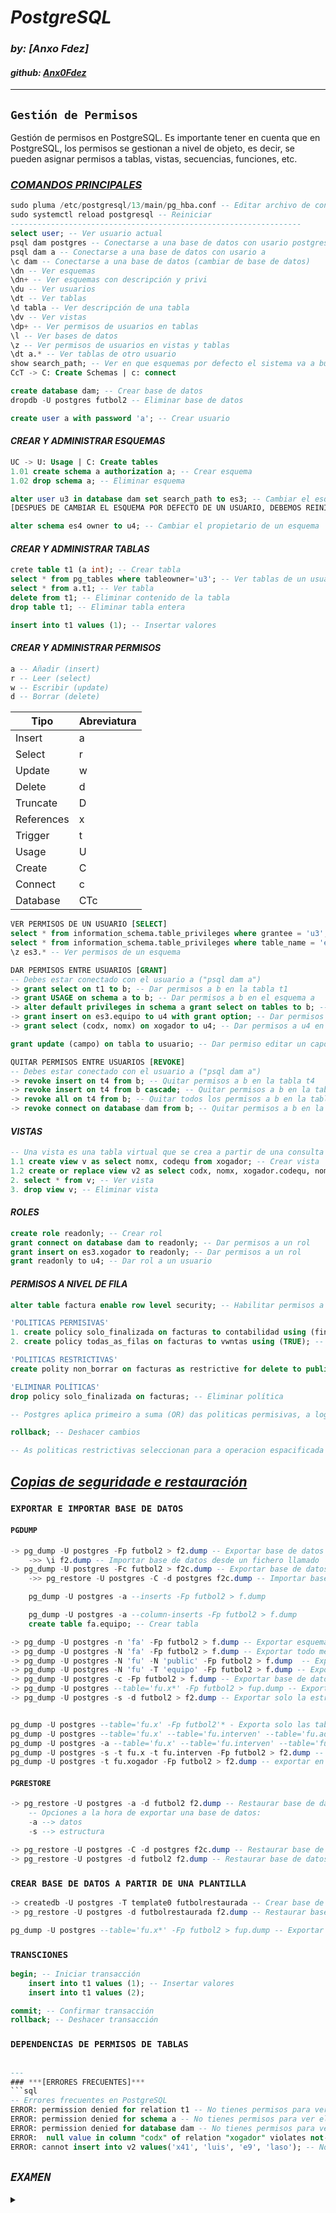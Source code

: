 # ***PostgreSQL***
### *by: [Anxo Fdez]*
#### *github: [Anx0Fdez](https://github.com/Anx0Fdez)*

---
## `Gestión de Permisos`
Gestión de permisos en PostgreSQL. Es importante tener en cuenta que en PostgreSQL, los permisos se gestionan a nivel de objeto, es decir, se pueden asignar permisos a tablas, vistas, secuencias, funciones, etc.

### ***<u>COMANDOS PRINCIPALES</u>***
```sql
sudo pluma /etc/postgresql/13/main/pg_hba.conf -- Editar archivo de configuración
sudo systemctl reload postgresql -- Reiniciar 
-----------------------------------------------------------------
select user; -- Ver usuario actual
psql dam postgres -- Conectarse a una base de datos con usario postgres
psql dam a -- Conectarse a una base de datos con usario a
\c dam -- Conectarse a una base de datos (cambiar de base de datos)
\dn -- Ver esquemas
\dn+ -- Ver esquemas con descripción y privi
\du -- Ver usuarios
\dt -- Ver tablas
\d tabla -- Ver descripción de una tabla
\dv -- Ver vistas
\dp+ -- Ver permisos de usuarios en tablas
\l -- Ver bases de datos
\z -- Ver permisos de usuarios en vistas y tablas
\dt a.* -- Ver tablas de otro usuario
show search_path; -- Ver en que esquemas por defecto el sistema va a buscar las tablas
CcT -> C: Create Schemas | c: connect
```
```sql
create database dam; -- Crear base de datos
dropdb -U postgres futbol2 -- Eliminar base de datos

create user a with password 'a'; -- Crear usuario
```
#### *CREAR Y ADMINISTRAR ESQUEMAS*
```sql
UC -> U: Usage | C: Create tables 
1.01 create schema a authorization a; -- Crear esquema
1.02 drop schema a; -- Eliminar esquema

alter user u3 in database dam set search_path to es3; -- Cambiar el esquema por defecto de un usuario
[DESPUES DE CAMBIAR EL ESQUEMA POR DEFECTO DE UN USUARIO, DEBEMOS REINICIAR LA SESIÓN]

alter schema es4 owner to u4; -- Cambiar el propietario de un esquema
```
#### *CREAR Y ADMINISTRAR TABLAS*

```sql
crete table t1 (a int); -- Crear tabla
select * from pg_tables where tableowner='u3'; -- Ver tablas de un usuario
select * from a.t1; -- Ver tabla
delete from t1; -- Eliminar contenido de la tabla
drop table t1; -- Eliminar tabla entera

insert into t1 values (1); -- Insertar valores
```
#### *CREAR Y ADMINISTRAR PERMISOS*
```sql
a -- Añadir (insert)
r -- Leer (select)
w -- Escribir (update)
d -- Borrar (delete)
```

|    Tipo    | Abreviatura |
|------------|-------------|
| Insert     | a           |
| Select     | r           |
| Update     | w           |
| Delete     | d           |
| Truncate   | D           |
| References | x           |
| Trigger    | t           |
| Usage      | U           |
| Create     | C           |
| Connect    | c           |
| Database   | CTc         |
```sql
VER PERMISOS DE UN USUARIO [SELECT]
select * from information_schema.table_privileges where grantee = 'u3'; -- Ver permisos de un usuario
select * from information_schema.table_privileges where table_name = 'equipo'; -- Ver permisos de una tabla
\z es3.* -- Ver permisos de un esquema
```
```sql
DAR PERMISOS ENTRE USUARIOS [GRANT]
-- Debes estar conectado con el usuario a ("psql dam a")
-> grant select on t1 to b; -- Dar permisos a b en la tabla t1
-> grant USAGE on schema a to b; -- Dar permisos a b en el esquema a
-> alter default privileges in schema a grant select on tables to b; -- Dar permisos por defecto a b
-> grant insert on es3.equipo to u4 with grant option; -- Dar permisos a u4 con opcion de dar el mismo permiso a otros
-> grant select (codx, nomx) on xogador to u4; -- Dar permisos a u4 en las columnas codx y nomx de la tabla xogador

grant update (campo) on tabla to usuario; -- Dar permiso editar un capo especifico de una tabla
```
```sql
QUITAR PERMISOS ENTRE USUARIOS [REVOKE]
-- Debes estar conectado con el usuario a ("psql dam a")
-> revoke insert on t4 from b; -- Quitar permisos a b en la tabla t4
-> revoke insert on t4 from b cascade; -- Quitar permisos a b en la tabla t4 y a los objetos que dependen de ella
-> revoke all on t4 from b; -- Quitar todos los permisos a b en la tabla t4
-> revoke connect on database dam from b; -- Quitar permisos a b en la base de datos dam
```

#### *VISTAS*
```sql
-- Una vista es una tabla virtual que se crea a partir de una consulta
1.1 create view v as select nomx, codequ from xogador; -- Crear vista
1.2 create or replace view v2 as select codx, nomx, xogador.codequ, nomequ from xogador, equipo where xogador.codequ = equipo.codequ and xogador.codequ='e1'; -- Crear vista con de dos tablas
2. select * from v; -- Ver vista
3. drop view v; -- Eliminar vista
```
#### *ROLES*
```sql
create role readonly; -- Crear rol
grant connect on database dam to readonly; -- Dar permisos a un rol
grant insert on es3.xogador to readonly; -- Dar permisos a un rol
grant readonly to u4; -- Dar rol a un usuario
```

#### *PERMISOS A NIVEL DE FILA*
```sql
alter table factura enable row level security; -- Habilitar permisos a nivel de fila

'POLITICAS PERMISIVAS'
1. create policy solo_finalizada on facturas to contabilidad using (finalizada=TRUE); -- Crear política forma 1
2. create policy todas_as_filas on facturas to vwntas using (TRUE); -- Crear política forma 2

'POLITICAS RESTRICTIVAS'
create polity non_borrar on facturas as restrictive for delete to public using (finalizada=FALSE); -- Crear política restrictiva

'ELIMINAR POLÍTICAS'
drop policy solo_finalizada on facturas; -- Eliminar política

-- Postgres aplica primeiro a suma (OR) das politicas permisivas, a logo, sobre as filas que quedan aplica a multiplicación (AND) das politicas restrictivas.

rollback; -- Deshacer cambios

-- As politicas restrictivas seleccionan para a operacion espacificada as filas que cumplan as espresions Using utilizada
```

##  <u>*Copias de seguridade e restauración*</u>
### `EXPORTAR E IMPORTAR BASE DE DATOS`
#### `PGDUMP`

```sql
-> pg_dump -U postgres -Fp futbol2 > f2.dump -- Exportar base de datos a un fichero llamado `f2.dump`
    ->> \i f2.dump -- Importar base de datos desde un fichero llamado `f2.dump`
-> pg_dump -U postgres -Fc futbol2 > f2c.dump -- Exportar base de datos a un fichero comprimido llamado `f2c.dump`
    ->> pg_restore -U postgres -C -d postgres f2c.dump -- Importar base de datos desde un fichero comprimido llamado `f2c.dump`

    pg_dump -U postgres -a --inserts -Fp futbol2 > f.dump

    pg_dump -U postgres -a --column-inserts -Fp futbol2 > f.dump
    create table fa.equipo; -- Crear tabla

-> pg_dump -U postgres -n 'fa' -Fp futbol2 > f.dump -- Exportar esquema fa a un fichero llamado `f.dump`
-> pg_dump -U postgres -N 'fa' -Fp futbol2 > f.dump -- Exportar todo menos el esquema fa a un fichero llamado `f.dump`
-> pg_dump -U postgres -N 'fu' -N 'public' -Fp futbol2 > f.dump  -- Exportar todo menos los esquemas fu y public a un fichero llamado `f.dump`
-> pg_dump -U postgres -N 'fu' -T 'equipo' -Fp futbol2 > f.dump -- Exportar todo menos el esquema fu y la tabla equipo a un fichero llamado `f.dump`
-> pg_dump -U postgres -c -Fp futbol2 > f.dump -- Exportar base de datos con la estructura de la base de datos
-> pg_dump -U postgres --table='fu.x*' -Fp futbol2 > fup.dump -- Exportar tablas que empiecen por 'fu.x' a un fichero llamado `f2.dump`
-> pg_dump -U postgres -s -d futbol2 > f2.dump -- Exportar solo la estructura de la base de datos a un fichero llamado `f2.dump`


pg_dump -U postgres --table='fu.x' -Fp futbol2'* - Exporta solo las tablas del esquema fu que empiecen por x.
pg_dump -U postgres --table='fu.x' --table='fu.interven' --table='fu.adestra' -Fp futbol2 > fup2.dump* - Exporta solo las tablas del esquema fu que empiecen por x, y que contengan interven e adestra, y se copia en el fichero fup2.dump.
pg_dump -U postgres -a --table='fu.x' --table='fu.interven' --table='fu.adestra' -Fp futbol2 > fup2.dump* - Si se le añade -a solo va a exportar los datos de las tablas, no las tablas enteras (no podrá volver a crear las tablas). Algunos de los parámetros más útiles para la creación de copias de seguridad:
pg_dump -U postgres -s -t fu.x -t fu.interven -Fp futbol2 > f2.dump -- exportar la estructura de dos tablas de la base de datos futbol2 a un fichero llamado f2.dump
pg_dump -U postgres -t fu.xogador -Fp futbol2 > f2.dump -- exportar en un archivo de texto la tabla xogador de la base de datos futbol2 
```

#### `PGRESTORE`
```sql
-> pg_restore -U postgres -a -d futbol2 f2.dump -- Restaurar base de datos desde un fichero llamado `f2.dump`
    -- Opciones a la hora de exportar una base de datos:
    -a --> datos
    -s --> estructura

-> pg_restore -U postgres -C -d postgres f2c.dump -- Restaurar base de datos desde un fichero comprimido llamado `f2c.dump`
-> pg_restore -U postgres -d futbol2 f2.dump -- Restaurar base de datos desde un fichero llamado `f2.dump`


```

### `CREAR BASE DE DATOS A PARTIR DE UNA PLANTILLA`
```sql
-> createdb -U postgres -T template0 futbolrestaurada -- Crear base de datos a partir de una plantilla
-> pg_restore -U postgres -d futbolrestaurada f2.dump -- Restaurar base de datos desde un fichero llamado `f2.dump`

pg_dump -U postgres --table='fu.x*' -Fp futbol2 > fup.dump -- Exportar tablas que empiecen por 'fu.x' a un fichero llamado `f2.dump`
```

### `TRANSCIONES`
```sql
begin; -- Iniciar transacción
    insert into t1 values (1); -- Insertar valores
    insert into t1 values (2);

commit; -- Confirmar transacción
rollback; -- Deshacer transacción
```

### `DEPENDENCIAS DE PERMISOS DE TABLAS` 
```sql

---
### ***[ERRORES FRECUENTES]***
```sql
-- Errores frecuentes en PostgreSQL
ERROR: permission denied for relation t1 -- No tienes permisos para ver la tabla t1
ERROR: permission denied for schema a -- No tienes permisos para ver el esquema a
ERROR: permission denied for database dam -- No tienes permisos para ver la base de datos dam
ERROR:  null value in column "codx" of relation "xogador" violates not-null constraint -- No exiate la clave primaria en la vista
ERROR: cannot insert into v2 values('x41', 'luis', 'e9', 'laso'); -- No se puede insertar en una vista con dos tablas
```

## *`EXAMEN`*
<details>
  <summary></summary>

  ```sql
QUÉ ENTRA EN EL EXAMEN:
-- Crear bases, usuarios, esquemas, vistas, roles (de privilexios, de usuarios)
-- Borrar bases, usuarios, esquemas, vistas, roles
-- Privilexios para todo lo anterior
Privilexios sobre obxectos a nivel de tabla y de columna --> ACL (Access Control List) 
         - Tabla: insert, delete, update, select 
         - Columna: select, update
         - Con posibilidade de darllo a outros: with grant option
Privilexios a nivel de fila --> RLS (Row Level Security)
         - Permisivas
         - Restrictivas
Diccionario de datos (vistas con información del sistema)
         - Comandos abreviados
         - Vistas
         - Vistas con información do sistema
Copias de seguridade e restauración
         - pg_dump
         - pg_restore
Transacciones
         Begin;
            operaciones
         commit; (se confirma) / rollback; (se deshace)
```




